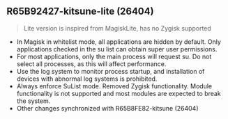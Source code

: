 ## R65B92427-kitsune-lite (26404)

> Lite version is inspired from MagiskLite, has no Zygisk supported

- In Magisk in whitelist mode, all applications are hidden by default. Only applications checked in the su list can obtain super user permissions.
- For most applications, only the main process will request su. Do not select all processes, as this will affect performance.
- Use the log system to monitor process startup, and installation of devices with abnormal log systems is prohibited.
-  Always enforce SuList mode. Removed Zygisk functionality. Module functionality is not supported and most modules are expected to break the system.
- Other changes synchronized with R65B8FE82-kitsune (26404)